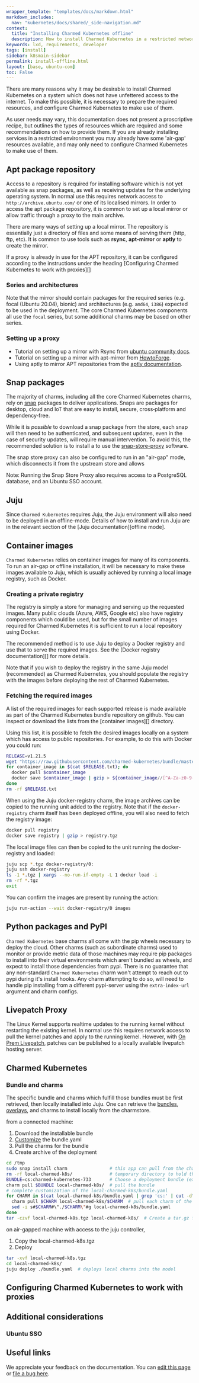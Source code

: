 ```yaml
---
wrapper_template: "templates/docs/markdown.html"
markdown_includes:
  nav: "kubernetes/docs/shared/_side-navigation.md"
context:
  title: "Installing Charmed Kubernetes offline"
  description: How to install Charmed Kubernetes in a restricted network
keywords: lxd, requirements, developer
tags: [install]
sidebar: k8smain-sidebar
permalink: install-offline.html
layout: [base, ubuntu-com]
toc: False
---
```


There are many reasons why it may be desirable to install Charmed Kubernetes
on a system which does not have unfettered access to the internet. To make
this possible, it is necessary to prepare the required resources, and configure
Charmed Kubernetes to make use of them.

As user needs may vary, this documentation does not present a proscriptive 
recipe, but outlines the types of resources which are required and some 
recommendations on how to provide them. If you are already installing 
services in a restricted environment you may already have some 'air-gap'
resources available, and may only need to configure Charmed Kubernetes to
make use of them.

## Apt package repository

Access to a repository is required for installing software which is not yet available 
as snap packages, as well as receiving updates for the underlying operating system. 
In normal use this requires network access to  `http://archive.ubuntu.com/` or one
of its localised mirrors.
In order to access the apt package repository, it is common to set up a local 
mirror or allow traffic through a proxy to the main archive.

There are many ways of setting up a local mirror. The repository is essentially just
a directory of files and some means of serving them (http, ftp, etc). It is common to
use tools such as **rsync**, **apt-mirror** or **aptly** to create the mirror.

If a proxy is already in use for the APT repository, it can be configured
according to the instructions under the heading 
[Configuring Charmed Kubernetes to work with proxies][]

### Series and architectures

Note that the mirror should contain packages for the required series (e.g. focal 
(Ubuntu 20.04), bionic) and architectures (e.g. `amd64`, `i386`) expected to be used
in the deployment. The core Charmed Kubernetes components all use the `focal` series,
but some additional charms may be based on other series.

### Setting up a proxy

- Tutorial on setting up a mirror with Rsync from [ubuntu community docs][rsync].
- Tutorial on setting up a mirror with apt-mirror from [HowtoForge][apt-mirror].
- Using aptly to mirror APT repositories from the [aptly documentation][aptly].

## Snap packages

The majority of charms, including all the core Charmed Kubernetes charms, rely on
[snap][] packages to deliver applications. Snaps are packages for desktop, cloud and
IoT that are easy to install, secure, cross‐platform and dependency‐free.

While it is _possible_ to download a snap package from the store, each snap will then
need to be authenticated, and subsequent updates, even in the case of security
updates, will require manual intervention. To avoid this, the recommended
solution is to install a to use the [snap-store-proxy][] software.

The snap store proxy can also be configured to run in an "air-gap" mode, which 
disconnects it from the upstream store and allows 

Note: Running the Snap Store Proxy also requires access to a PostgreSQL database,
and an Ubuntu SSO account.

## Juju 

Since `Charmed Kubernetes` requires Juju, the Juju environment will also 
need to be deployed in an offline-mode. Details of how to install and run Juju
are in the relevant section of the [Juju documentation][offline mode].

## Container images

`Charmed Kubernetes` relies on container images for many of its components. To
run an air-gap or offline installation, it will be necessary to make these 
images available to Juju, which is usually achieved by running a local 
image registry, such as Docker.

### Creating a private registry

The registry is simply a store for managing and serving up the requested images. 
Many public clouds (Azure, AWS, Google etc) also have registry components which
could be used, but for the small number of images required for Charmed Kubernetes
it is sufficient to run a local repository using Docker.

The recommended method is to use Juju to deploy a Docker registry and use that to 
serve the required images. See the [Docker registry documentation][] for more
details. 

Note that if you wish to deploy the registry in the same Juju model (recommended) as
Charmed Kubernetes, you should populate the registry with the images before
deploying the rest of Charmed Kubernetes.

### Fetching the required images

A list of the required images for each supported release is made available as part of
the Charmed Kubernetes bundle repository on github. You can inspect or download the 
lists from the [container images][] directory.  

Using this list, it is possible to fetch the desired images locally on a system which 
has access to public repositories. For example, to do this with Docker you could run:
```bash
RELEASE=v1.21.5
wget "https://raw.githubusercontent.com/charmed-kubernetes/bundle/master/container-images/$RELEASE.txt"
for container_image in $(cat $RELEASE.txt); do
  docker pull $container_image
  docker save $container_image | gzip > ${container_image//[^A-Za-z0-9-]/.}.tgz
done
rm -rf $RELEASE.txt 
```
When using the Juju docker-registry charm, the image archives can be copied to the running unit
added to the registry. Note that if the `docker-registry` charm itself has been deployed offline,
you will also need to fetch the registry image:

```bash
docker pull registry
docker save registry | gzip > registry.tgz
```
The local image files can then be copied to the unit running the docker-registry and loaded:

```bash
juju scp *.tgz docker-registry/0:
juju ssh docker-registry
ls -1 *.tgz | xargs --no-run-if-empty -L 1 docker load -i
rm -rf *.tgz
exit
```

You can confirm the images are present by running the action:

```bash
juju run-action --wait docker-registry/0 images
```

## Python packages and PyPI

`Charmed Kubernetes` base charms all come with the pip wheels necessary to deploy the cloud.
Other charms (such as subordinate charms) used to monitor or provide metric data of those
machines may require pip packages to install into their virtual environments which aren't
bundled as wheels, and expect to install those dependencies from pypi. There is no
guarantee that any non-standard `Charmed Kubernetes` charm won't attempt to reach out to pypi
during it's install hooks. Any charm attempting to do so, will need to handle pip installing
from a different pypi-server using the `extra-index-url` argument and charm configs.

## Livepatch Proxy

The Linux Kernel supports realtime updates to the running kernel without restarting
the existing kernel. In normal use this requires network access to pull the kernel 
patches and apply to the running kernel. However, with [On Prem Livepatch][on-prem-livepatch],
patches  can be published to a locally available livepatch hosting server.


## Charmed Kubernetes 

### Bundle and charms
The specific bundle and charms which fulfill those bundles must be first retrieved, then locally installed
into Juju. One can retrieve the [bundles][], [overlays][], and charms to install locally
from the charmstore. 

from a connected machine:

1. Download the installable bundle
1. [Customize][customize-bundle] the bundle.yaml
1. Pull the charms for the bundle
1. Create archive of the deployment

```bash
cd /tmp
sudo snap install charm                # this app can pull from the charm store
rm -rf local-charmed-k8s/              # temporary directory to hold the entire bundle
BUNDLE=cs:charmed-kubernetes-733       # Choose a deployment bundle (example is 1.21.x)
charm pull $BUNDLE local-charmed-k8s/  # pull the bundle
# complete customization of the local-charmed-k8s/bundle.yaml
for CHARM in $(cat local-charmed-k8s/bundle.yaml | grep 'cs:' | cut -d":" -f2- | sort | uniq); do
  charm pull $CHARM local-charmed-k8s/$CHARM  # pull each charm of the bundle
  sed -i s#$CHARM#\"./$CHARM\"#g local-charmed-k8s/bundle.yaml
done
tar -czvf local-charmed-k8s.tgz local-charmed-k8s/  # Create a tar.gz file with the bundle
```

on air-gapped machine with access to the juju controller, 
1. Copy the local-charmed-k8s.tgz
1. Deploy
```bash
tar -xvf local-charmed-k8s.tgz
cd local-charmed-k8s/
juju deploy ./bundle.yaml  # deploys local charms into the model
```



## Configuring Charmed Kubernetes to work with proxies


## Additional considerations


### Ubuntu SSO
<!-- Not needed for CK, but needed on the snap store proxy... !-->

## Useful links


<!-- IMAGES -->



<!-- LINKS -->

[aptly]: https://www.aptly.info/
[bundles]: /kubernetes/docs/supported-versions
[apt-mirror]: https://apt-mirror.github.io/
[containerd]: https://ubuntu.com/kubernetes/docs/1.21/charm-containerd
[controller-config]: https://juju.is/docs/olm/create-controllers
[credentials]: https://juju.is/docs/olm/credentials
[customize-bundle]: /kubernetes/docs/install-manual#customising-the-bundle-install
[github-container-images]: https://github.com/charmed-kubernetes/bundle/tree/master/container-images
[juju-bundle]: https://juju.is/docs/sdk/bundles
[juju-constraints]: https://juju.is/docs/olm/constraints
[juju-docs]: https://juju.is/docs/olm/installing-juju
[juju-gui]: https://juju.is/docs/olm/accessing-juju%E2%80%99s-web-interface
[offline-mode]: https://juju.is/docs/t/offline-mode-strategies/1071
[on-prem-livepatch]: https://ubuntu.com/security/livepatch/docs/on_prem
[overlays]: /kubernetes/docs/install-manual#overlay
[quickstart]: /kubernetes/docs/quickstart
[snap]: https://snapcraft.io
[snaps]: https://docs.snapcraft.io/snap-documentation
[snap-store-proxy]: https://docs.ubuntu.com/snap-store-proxy
[rsync]: https://help.ubuntu.com/community/Rsyncmirror
[apt-mirror]: https://www.howtoforge.com/local_debian_ubuntu_mirror
[aptly]: https://www.aptly.info/doc/overview/

<!-- FEEDBACK -->
<div class="p-notification--information">
  <p class="p-notification__response">
    We appreciate your feedback on the documentation. You can
    <a href="https://github.com/charmed-kubernetes/kubernetes-docs/edit/master/pages/k8s/install-offline.md" class="p-notification__action">edit this page</a>
    or
    <a href="https://github.com/charmed-kubernetes/kubernetes-docs/issues/new" class="p-notification__action">file a bug here</a>.
  </p>
</div>
